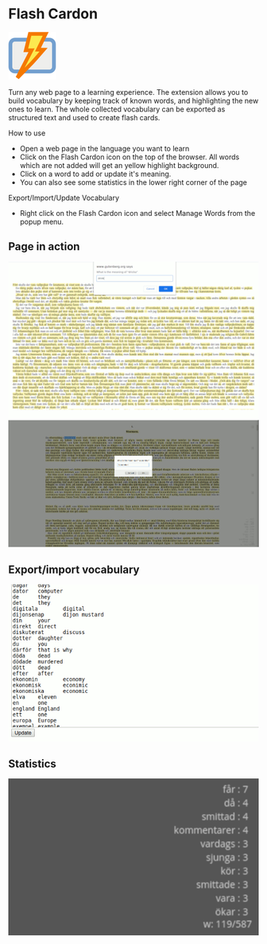 # Flash Cardon

![Icon](assets/icon.svg)

Turn any web page to a learning experience.
The extension allows you to build vocabulary by keeping track of known words, and highlighting the new ones to learn.
The whole collected vocabulary can be exported as structured text and used to create flash cards.

How to use
- Open a web page in the language you want to learn
- Click on the Flash Cardon icon on the top of the browser. All words which are not added will get an yellow highlight background.
- Click on a word to add or update it's meaning.
- You can also see some statistics in the lower right corner of the page

Export/Import/Update Vocabulary
- Right click on the Flash Cardon icon and select Manage Words from the popup menu.

## Page in action

![Page in action Chrome](assets/screenshot-chrome.png)
![Page in action Firefox](assets/screenshot-firefox.png)

## Export/import vocabulary

![Export/Import page](assets/screenshot-chrome-export.png)

## Statistics
![Stats](assets/screenshot-stats.png)